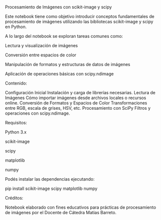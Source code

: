 Procesamiento de Imágenes con scikit-image y scipy

Este notebook tiene como objetivo introducir conceptos fundamentales de procesamiento de imágenes utilizando las bibliotecas 
scikit-image y scipy en Python. 

A lo largo del notebook se exploran tareas comunes como:

Lectura y visualización de imágenes

Conversión entre espacios de color

Manipulación de formatos y estructuras de datos de imágenes

Aplicación de operaciones básicas con scipy.ndimage

Contenido:

Configuración Inicial
Instalación y carga de librerías necesarias.
Lectura de Imágenes
Cómo importar imágenes desde archivos locales o recursos online.
Conversión de Formatos y Espacios de Color
Transformaciones entre RGB, escala de grises, HSV, etc.
Procesamiento con SciPy
Filtros y operaciones con scipy.ndimage.

Requisitos:

Python 3.x

scikit-image

scipy

matplotlib

numpy

Podés instalar las dependencias ejecutando:

pip install scikit-image scipy matplotlib numpy

Créditos:

Notebook elaborado con fines educativos para prácticas de procesamiento de imágenes por el Docente de Cátedra Matias Barreto.
